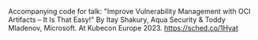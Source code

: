 Accompanying code for talk:
"Improve Vulnerability Management with OCI Artifacts – It Is That Easy!"
By Itay Shakury, Aqua Security & Toddy Mladenov, Microsoft.
At Kubecon Europe 2023.
<https://sched.co/1Hyat>
